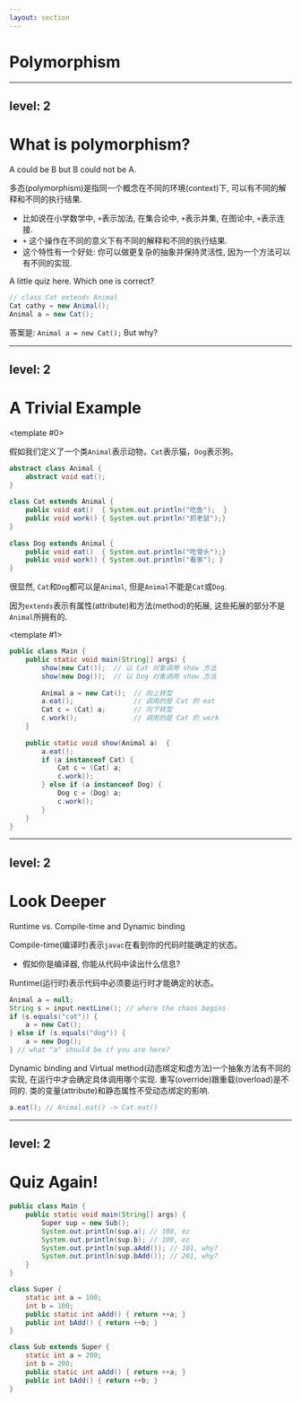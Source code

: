 ```yaml
---
layout: section
---
```

# Polymorphism

---
level: 2
---
# What is polymorphism?
A could be B but B could not be A.

多态(polymorphism)是指同一个概念在不同的环境(context)下, 可以有不同的解释和不同的执行结果.
- 比如说在小学数学中, `+`表示加法, 在集合论中, `+`表示并集, 在图论中, `+`表示连接.
- `+` 这个操作在不同的意义下有不同的解释和不同的执行结果.
- 这个特性有一个好处: 你可以做更复杂的抽象并保持灵活性, 因为一个方法可以有不同的实现.

<div v-click="1">

A little quiz here. Which one is correct?

```java
// class Cat extends Animal
Cat cathy = new Animal();
Animal a = new Cat();
```

</div>

<div v-click="2">

答案是: `Animal a = new Cat();` But why?

</div>

---
level: 2
---
# A Trivial Example

<v-switch>

<template #0>

假如我们定义了一个类`Animal`表示动物，`Cat`表示猫，`Dog`表示狗。

```java
abstract class Animal {  
    abstract void eat();  
}  
  
class Cat extends Animal {  
    public void eat()  { System.out.println("吃鱼");  }
    public void work() { System.out.println("抓老鼠");}
}  
  
class Dog extends Animal {  
    public void eat()  { System.out.println("吃骨头");}
    public void work() { System.out.println("看家"); }
}
```

很显然, `Cat`和`Dog`都可以是`Animal`, 但是`Animal`不能是`Cat`或`Dog`.

因为`extends`表示有属性(attribute)和方法(method)的拓展, 这些拓展的部分不是`Animal`所拥有的.

</template>

<template #1>

```java
public class Main {
    public static void main(String[] args) {
        show(new Cat());  // 以 Cat 对象调用 show 方法
        show(new Dog());  // 以 Dog 对象调用 show 方法
                
        Animal a = new Cat();  // 向上转型  
        a.eat();               // 调用的是 Cat 的 eat
        Cat c = (Cat) a;       // 向下转型  
        c.work();              // 调用的是 Cat 的 work
    }
            
    public static void show(Animal a)  {
        a.eat();  
        if (a instanceof Cat) {
            Cat c = (Cat) a;  
            c.work();  
        } else if (a instanceof Dog) {
            Dog c = (Dog) a;  
            c.work();  
        }  
    }  
}

```

</template>

</v-switch>

---
level: 2
---
# Look Deeper
Runtime vs. Compile-time and Dynamic binding

Compile-time(编译时)表示`javac`在看到你的代码时能确定的状态。
- 假如你是编译器, 你能从代码中读出什么信息?

<div v-click="1">

Runtime(运行时)表示代码中必须要运行时才能确定的状态。

```java
Animal a = null;
String s = input.nextLine(); // where the chaos begins
if (s.equals("cat")) {
    a = new Cat();
} else if (s.equals("dog")) {
    a = new Dog();
} // what "a" should be if you are here?
```

</div>

<div v-click="2">

Dynamic binding and Virtual method(动态绑定和虚方法)一个抽象方法有不同的实现, 在运行中才会确定具体调用哪个实现.
重写(override)跟重载(overload)是不同的. 类的变量(attribute)和静态属性不受动态绑定的影响.

```java
a.eat(); // Animal.eat() -> Cat.eat()
```

</div>

---
level: 2
---
# Quiz Again!

```java
public class Main {
    public static void main(String[] args) {
        Super sup = new Sub();
        System.out.println(sup.a); // 100, ez
        System.out.println(sup.b); // 100, ez
        System.out.println(sup.aAdd()); // 101, why?
        System.out.println(sup.bAdd()); // 201, why?
    }
}

class Super {
    static int a = 100;
    int b = 100;
    public static int aAdd() { return ++a; }
    public int bAdd() { return ++b; }
}

class Sub extends Super {
    static int a = 200;
    int b = 200;
    public static int aAdd() { return ++a; }
    public int bAdd() { return ++b; }
}
```
